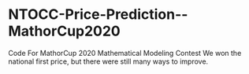 # NTOCC-Price-Prediction--MathorCup2020
Code For MathorCup 2020 Mathematical Modeling Contest 
We won the national first price, but there were still many ways to improve.
